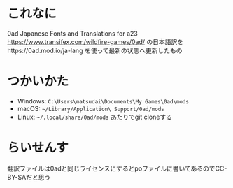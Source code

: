 # これなに
0ad Japanese Fonts and Translations for a23  
https://www.transifex.com/wildfire-games/0ad/ の日本語訳をhttps://0ad.mod.io/ja-lang を使って最新の状態へ更新したもの
# つかいかた

* Windows: `C:\Users\matsudai\Documents\My Games\0ad\mods`
* macOS: `~/Library/Application\ Support/0ad/mods`
* Linux: `~/.local/share/0ad/mods`
あたりでgit cloneする

# らいせんす
翻訳ファイルは0adと同じライセンスにするとpoファイルに書いてあるのでCC-BY-SAだと思う
